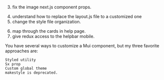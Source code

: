 <!-- 1. fix the fonts -->
<!-- 2. repeat the header for every page -->

3. fix the image next.js component props.
<!-- 4. maybe change all items in the nabar for buttons -->
4. understand how to replace the layout.js file to a customized one
5. change the style file organization.
<!-- 6. fix the border under the navbar in mobile view. -->
6. map through the cards in help page.
7. give redux access to the helpbar mobile.

You have several ways to customize a Mui component, but my three favorite approaches are:

    Styled utility
    Sx prop
    Custom global theme
    makestyle is deprecated.
